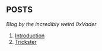 ## POSTS
_Blog by the incredibly weird 0xVader_

1. [Introduction](https://0xvadersec.github.io/2024/12/30/Introduction)
2. [Trickster](https://0xvadersec.github.io/2024/12/31/Trickster)
